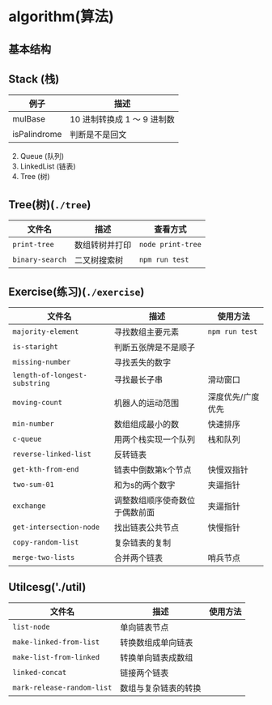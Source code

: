 # algorithm(算法)

## 基本结构

## Stack (栈)

| 例子         | 描述                        |
| ------------ | --------------------------- |
| mulBase      | 10 进制转换成 1 ～ 9 进制数 |
| isPalindrome | 判断是不是回文              |

2.  Queue (队列)
3.  LinkedList (链表)
4.  Tree (树)


## Tree(树)(`./tree`)

| 文件名          | 描述           | 查看方式          |
| --------------- | -------------- | ----------------- |
| `print-tree`    | 数组转树并打印 | `node print-tree` |
| `binary-search` | 二叉树搜索树   | `npm run test`    |

## Exercise(练习)(`./exercise`)

| 文件名                        | 描述                           | 使用方法          |
| ----------------------------- | ------------------------------ | ----------------- |
| `majority-element`            | 寻找数组主要元素               | `npm run test`    |
| `is-staright`                 | 判断五张牌是不是顺子           |                   |
| `missing-number`              | 寻找丢失的数字                 |                   |
| `length-of-longest-substring` | 寻找最长子串                   | 滑动窗口          |
| `moving-count`                | 机器人的运动范围               | 深度优先/广度优先 |
| `min-number`                  | 数组组成最小的数               | 快速排序          |
| `c-queue`                     | 用两个栈实现一个队列           | 栈和队列          |
| `reverse-linked-list`         | 反转链表                       |                   |
| `get-kth-from-end`            | 链表中倒数第k个节点            | 快慢双指针        |
| `two-sum-01`                  | 和为s的两个数字                | 夹逼指针          |
| `exchange`                    | 调整数组顺序使奇数位于偶数前面 | 夹逼指针          |
| `get-intersection-node`       | 找出链表公共节点               | 快慢指针          |
| `copy-random-list`            | 复杂链表的复制                 |                   |
| `merge-two-lists`             | 合并两个链表                   | 哨兵节点          |

## Utilcesg('./util)
| 文件名                     | 描述                 | 使用方法 |
| -------------------------- | -------------------- | -------- |
| `list-node`                | 单向链表节点         |          |
| `make-linked-from-list`    | 转换数组成单向链表   |          |
| `make-list-from-linked`    | 转换单向链表成数组   |          |
| `linked-concat`            | 链接两个链表         |          |
| `mark-release-random-list` | 数组与复杂链表的转换 |          |
